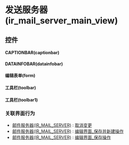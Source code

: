# 发送服务器(ir_mail_server_main_view)  <!-- {docsify-ignore-all} -->



## 控件
#### CAPTIONBAR(captionbar)
#### DATAINFOBAR(datainfobar)
#### 编辑表单(form)
#### 工具栏(toolbar)
#### 工具栏(toolbar1)


### 关联界面行为
  * [邮件服务器(IR_MAIL_SERVER)](module/base/ir_mail_server) : [取消变更](module/base/ir_mail_server#界面行为)
  * [邮件服务器(IR_MAIL_SERVER)](module/base/ir_mail_server) : [编辑界面_保存并新建操作](module/base/ir_mail_server#界面行为)
  * [邮件服务器(IR_MAIL_SERVER)](module/base/ir_mail_server) : [编辑界面_保存操作](module/base/ir_mail_server#界面行为)

<script>
 const { createApp } = Vue
  createApp({
    data() {
      return {

      }
    }
  }).use(ElementPlus).mount('#app')
</script>